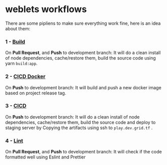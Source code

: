 # weblets workflows
There are some pipliens to make sure everything work fine, here is an idea about them:

### 1 - [Build](/.github/workflows/build.yaml)
On **Pull Request**, and **Push** to development branch: It will do a clean install of node dependencies, cache/restore them, build the source code using yarn `build:app`.
### 2 - [CICD Docker](/.github/workflows/ci-cd-docker.yml)
On **Push** to development branch: It will build and push a new docker image based on project release tag.
### 3 - [CICD](/.github/workflows/ci-cd.yml)
On **Push** to development branch: It will do a clean install of node dependencies, cache/restore them, build the source code and deploy to staging server by Copying the artifacts using ssh to `play.dev.grid.tf` .
### 4 - [Lint](/.github/workflows/lint.yaml)
On **Pull Request**, and **Push** to development branch: It will check if the code formatted well using Eslint and Prettier
